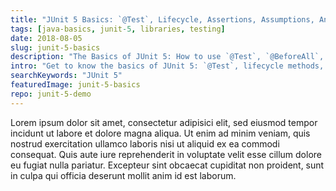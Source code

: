 ```yaml
---
title: "JUnit 5 Basics: `@Test`, Lifecycle, Assertions, Assumptions, And More"
tags: [java-basics, junit-5, libraries, testing]
date: 2018-08-05
slug: junit-5-basics
description: "The Basics of JUnit 5: How to use `@Test`, `@BeforeAll`, `@BeforeEach`, `@AfterEach`, `@AfterAll`, assertions, and assumptions. How to disable, name, and tag tests."
intro: "Get to know the basics of JUnit 5: `@Test`, lifecycle methods, assertions, and assumptions; how to disable, name, and tag tests; as well as previews on nesting, parameterization, and test interfaces. Let's write some tests!"
searchKeywords: "JUnit 5"
featuredImage: junit-5-basics
repo: junit-5-demo
---
```


Lorem ipsum dolor sit amet, consectetur adipisici elit, sed eiusmod tempor incidunt ut labore et dolore magna aliqua.
Ut enim ad minim veniam, quis nostrud exercitation ullamco laboris nisi ut aliquid ex ea commodi consequat.
Quis aute iure reprehenderit in voluptate velit esse cillum dolore eu fugiat nulla pariatur.
Excepteur sint obcaecat cupiditat non proident, sunt in culpa qui officia deserunt mollit anim id est laborum.